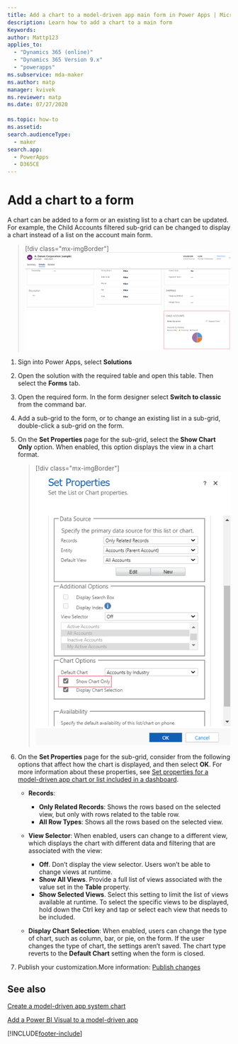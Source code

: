 ```yaml
---
title: Add a chart to a model-driven app main form in Power Apps | MicrosoftDocs
description: Learn how to add a chart to a main form
Keywords: 
author: Mattp123
applies_to: 
  - "Dynamics 365 (online)"
  - "Dynamics 365 Version 9.x"
  - "powerapps"
ms.subservice: mda-maker
ms.author: matp
manager: kvivek
ms.reviewer: matp
ms.date: 07/27/2020

ms.topic: how-to
ms.assetid: 
search.audienceType: 
  - maker
search.app: 
  - PowerApps
  - D365CE
---
```

# Add a chart to a form



A chart can be added to a form or an existing list to a chart can be updated. For example, the Child Accounts filtered sub-grid can be changed to display a chart instead of a list on the account main form.

> [!div class="mx-imgBorder"]
> ![Account main form child accounts grid.](media/main-form-child-accts-chart.png)

1. Sign into Power Apps, select **Solutions**
1. Open the solution with the required table and open this table. Then select the **Forms** tab.
1. Open the required form. In the form designer select **Switch to classic** from the command bar.
1. Add a sub-grid to the form, or to change an existing list in a sub-grid, double-click a sub-grid on the form.
1. On the **Set Properties** page for the sub-grid, select the **Show Chart Only** option. When enabled, this option displays the view in a chart format.
      > [!div class="mx-imgBorder"]
      > ![Show chart only.](media/form-show-chart-only.png)

1. On the **Set Properties** page for the sub-grid, consider from the following options that affect how the chart is displayed, and then select **OK**. For more information about these properties, see [Set properties for a model-driven app chart or list included in a dashboard](set-properties-chart-list-included-dashboard.md).

    - **Records**:
         - **Only Related Records**: Shows the rows based on the selected view, but only with rows related to the table row.  
         - **All Row Types**: Shows all the rows based on the selected view.
    - **View Selector**: When enabled, users can change to a different view, which displays the chart with different data and filtering that are associated with the view:

         - **Off**. Don’t display the view selector. Users won’t be able to change views at runtime.
         - **Show All Views**. Provide a full list of views associated with the value set in the **Table** property.
         - **Show Selected Views**. Select this setting to limit the list of views available at runtime. To select the specific views to be displayed, hold down the Ctrl key and tap or select each view that needs to be included.

    - **Display Chart Selection**: When enabled, users can change the type of chart, such as column, bar, or pie, on the form. If the user changes the type of chart, the settings aren’t saved. The chart type reverts to the **Default Chart** setting when the form is closed.

1. Publish your customization.More information: [Publish changes](../data-platform/create-solution.md#publish-changes)

## See also

[Create a model-driven app system chart](create-edit-system-chart.md)

[Add a Power BI Visual to a model-driven app](add-powerbi-visual.md)

[!INCLUDE[footer-include](../../includes/footer-banner.md)]
